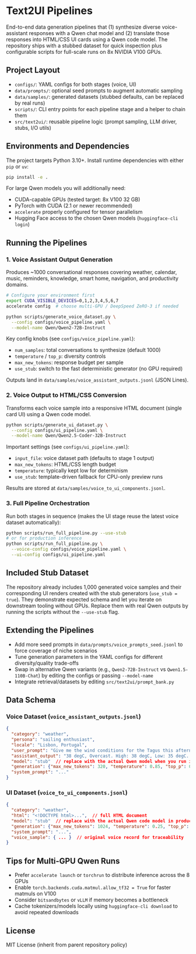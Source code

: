 ﻿# Text2UI Pipelines

End-to-end data generation pipelines that (1) synthesize diverse voice-assistant responses with a Qwen chat model and (2) translate those responses into HTML/CSS UI cards using a Qwen code model. The repository ships with a stubbed dataset for quick inspection plus configurable scripts for full-scale runs on 8x NVIDIA V100 GPUs.

## Project Layout

- `configs/`: YAML configs for both stages (voice, UI)
- `data/prompts/`: optional seed prompts to augment automatic sampling
- `data/samples/`: generated datasets (stubbed defaults, can be replaced by real runs)
- `scripts/`: CLI entry points for each pipeline stage and a helper to chain them
- `src/text2ui/`: reusable pipeline logic (prompt sampling, LLM driver, stubs, I/O utils)

## Environments and Dependencies

The project targets Python 3.10+. Install runtime dependencies with either `pip` or `uv`:

```bash
pip install -e .
```

For large Qwen models you will additionally need:

- CUDA-capable GPUs (tested target: 8x V100 32 GB)
- PyTorch with CUDA (2.1 or newer recommended)
- `accelerate` properly configured for tensor parallelism
- Hugging Face access to the chosen Qwen models (`huggingface-cli login`)

## Running the Pipelines

### 1. Voice Assistant Output Generation

Produces ~1000 conversational responses covering weather, calendar, music, reminders, knowledge, smart home, navigation, and productivity domains.

```bash
# Configure your environment first
export CUDA_VISIBLE_DEVICES=0,1,2,3,4,5,6,7
accelerate config  # choose multi-GPU / DeepSpeed ZeRO-3 if needed

python scripts/generate_voice_dataset.py \
  --config configs/voice_pipeline.yaml \
  --model-name Qwen/Qwen2-72B-Instruct
```

Key config knobs (see `configs/voice_pipeline.yaml`):

- `num_samples`: total conversations to synthesize (default 1000)
- `temperature` / `top_p`: diversity controls
- `max_new_tokens`: response budget per sample
- `use_stub`: switch to the fast deterministic generator (no GPU required)

Outputs land in `data/samples/voice_assistant_outputs.jsonl` (JSON Lines).

### 2. Voice Output to HTML/CSS Conversion

Transforms each voice sample into a responsive HTML document (single card UI) using a Qwen code model.

```bash
python scripts/generate_ui_dataset.py \
  --config configs/ui_pipeline.yaml \
  --model-name Qwen/Qwen2.5-Coder-32B-Instruct
```

Important settings (see `configs/ui_pipeline.yaml`):

- `input_file`: voice dataset path (defaults to stage 1 output)
- `max_new_tokens`: HTML/CSS length budget
- `temperature`: typically kept low for determinism
- `use_stub`: template-driven fallback for CPU-only preview runs

Results are stored at `data/samples/voice_to_ui_components.jsonl`.

### 3. Full Pipeline Orchestration

Run both stages in sequence (makes the UI stage reuse the latest voice dataset automatically):

```bash
python scripts/run_full_pipeline.py --use-stub
# or for production inference
python scripts/run_full_pipeline.py \
  --voice-config configs/voice_pipeline.yaml \
  --ui-config configs/ui_pipeline.yaml
```

## Included Stub Dataset

The repository already includes 1,000 generated voice samples and their corresponding UI renders created with the stub generators (`use_stub = true`). They demonstrate expected schema and let you iterate on downstream tooling without GPUs. Replace them with real Qwen outputs by running the scripts without the `--use-stub` flag.

## Extending the Pipelines

- Add more seed prompts in `data/prompts/voice_prompts_seed.jsonl` to force coverage of niche scenarios
- Tune generation parameters in the YAML configs for different diversity/quality trade-offs
- Swap in alternative Qwen variants (e.g., `Qwen2-72B-Instruct` vs `Qwen1.5-110B-Chat`) by editing the configs or passing `--model-name`
- Integrate retrieval/datasets by editing `src/text2ui/prompt_bank.py`

## Data Schema

### Voice Dataset (`voice_assistant_outputs.jsonl`)

```json
{
  "category": "weather",
  "persona": "sailing enthusiast",
  "locale": "Lisbon, Portugal",
  "user_prompt": "Give me the wind conditions for the Tagus this afternoon.",
  "assistant_output": "38 degC, Overcast. High: 38 degC, Low: 35 degC. Humidity: 31%, Wind: 12 km/h.",
  "model": "stub"  // replace with the actual Qwen model when you run inference,
  "generation": {"max_new_tokens": 320, "temperature": 0.85, "top_p": 0.9},
  "system_prompt": "..."
}
```

### UI Dataset (`voice_to_ui_components.jsonl`)

```json
{
  "category": "weather",
  "html": "<!DOCTYPE html>...",  // full HTML document
  "model": "stub"  // replace with the actual Qwen code model in production runs,
  "generation": {"max_new_tokens": 1024, "temperature": 0.25, "top_p": 0.9},
  "system_prompt": "...",
  "voice_sample": { ... }  // original voice record for traceability
}
```

## Tips for Multi-GPU Qwen Runs

- Prefer `accelerate launch` or `torchrun` to distribute inference across the 8 GPUs
- Enable `torch.backends.cuda.matmul.allow_tf32 = True` for faster matmuls on V100
- Consider `bitsandbytes` or `vLLM` if memory becomes a bottleneck
- Cache tokenizers/models locally using `huggingface-cli download` to avoid repeated downloads

## License

MIT License (inherit from parent repository policy)
